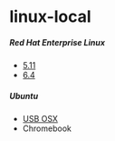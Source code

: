 # linux-local

##### Red Hat Enterprise Linux
* [5.11](/docs/rhel/5.11.md)
* [6.4](/docs/rhel/6.4.md)

##### Ubuntu
* [USB OSX](/docs/ubuntu/usb-osx.md)
* Chromebook
